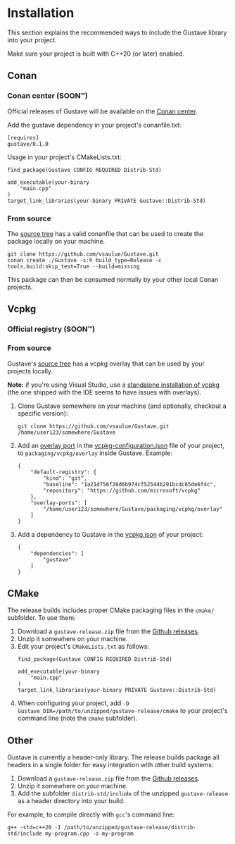 # Installation

This section explains the recommended ways to include the Gustave library into your project.

Make sure your project is built with C++20 (or later) enabled.

## Conan

### Conan center (SOON™)

Official releases of Gustave will be available on the [Conan center](https://conan.io/center).

Add the gustave dependency in your project's conanfile.txt:
```
[requires]
gustave/0.1.0
```

Usage in your project's CMakeLists.txt:
```
find_package(Gustave CONFIG REQUIRED Distrib-Std)

add_executable(your-binary
    "main.cpp"
)
target_link_libraries(your-binary PRIVATE Gustave::Distrib-Std)
```

### From source

The [source tree](https://github.com/vsaulue/Gustave) has a valid conanfile that can be used to create the package locally on your machine.

```
git clone https://github.com/vsaulue/Gustave.git
conan create ./Gustave -s:h build_type=Release -c tools.build:skip_test=True --build=missing
```

This package can then be consumed normally by your other local Conan projects.

## Vcpkg

### Official registry (SOON™)

### From source

Gustave's [source tree](https://github.com/vsaulue/Gustave/packaging/vcpkg/overlay) has a vcpkg overlay that can be used by your projects locally.

**Note:** if you're using Visual Studio, use a [standalone installation of vcpkg](https://learn.microsoft.com/en-us/vcpkg/get_started/get-started?pivots=shell-powershell#1---set-up-vcpkg) (the one shipped with the IDE seems to have issues with overlays).

1. Clone Gustave somewhere on your machine (and optionally, checkout a specific version):

    ```
    git clone https://github.com/vsaulue/Gustave.git /home/user123/somewhere/Gustave
    ```

1. Add an [overlay port](https://learn.microsoft.com/en-us/vcpkg/concepts/overlay-ports) in the [vcpkg-configuration.json](https://learn.microsoft.com/en-us/vcpkg/reference/vcpkg-configuration-json) file of your project, to `packaging/vcpkg/overlay` inside Gustave. Example:

    ```
    {
        "default-registry": {
            "kind": "git",
            "baseline": "1a21d756f26d6b974cf52544b291bcdc65de6f4c",
            "repository": "https://github.com/microsoft/vcpkg"
        },
        "overlay-ports": [
            "/home/user123/somewhere/Gustave/packaging/vcpkg/overlay"
        ]
    }
    ```

1. Add a dependency to Gustave in the [vcpkg.json](https://learn.microsoft.com/en-us/vcpkg/reference/vcpkg-json) of your project:

    ```
    {
        "dependencies": [
            "gustave"
        ]
    }
    ```

## CMake

The release builds includes proper CMake packaging files in the `cmake/` subfolder. To use them:

1. Download a `gustave-release.zip` file from the [Github releases](https://github.com/vsaulue/Gustave/releases).
1. Unzip it somewhere on your machine.
1. Edit your project's `CMakeLists.txt` as follows:
    ```
    find_package(Gustave CONFIG REQUIRED Distrib-Std)

    add_executable(your-binary
        "main.cpp"
    )
    target_link_libraries(your-binary PRIVATE Gustave::Distrib-Std)
    ```
4. When configuring your project, add `-D Gustave_DIR=/path/to/unzipped/gustave-release/cmake` to your project's command line (note the `cmake` subfolder).

## Other

Gustave is currently a header-only library. The release builds package all headers in a single folder for easy integration with other build systems:

1. Download a `gustave-release.zip` file from the [Github releases](https://github.com/vsaulue/Gustave/releases).
1. Unzip it somewhere on your machine.
1. Add the subfolder `distrib-std/include` of the unzipped `gustave-release` as a header directory into your build.

For example, to compile directly with `gcc`'s command line:
```
g++ -std=c++20 -I /path/to/unzipped/gustave-release/distrib-std/include my-program.cpp -o my-program
```
